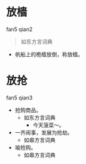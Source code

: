 # 放樯
fan5 qian2
> 如东方言词典
- 帆船上的桅樯放倒，称放樯。

# 放抢
fan5 qian3
+ 抢购商品。
  * 如东方言词典
    - 今天菠菜～。
+ 一齐闹事，发展为抢劫。
  * 如皋方言词典
+ 喻抢购。
  * 如皋方言词典
